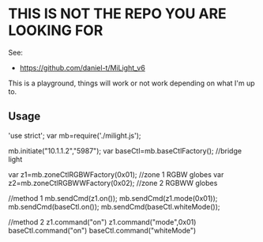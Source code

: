 # THIS IS NOT THE REPO YOU ARE LOOKING FOR

See:
* https://github.com/daniel-t/MiLight_v6

This is a playground, things will work or not work depending on what I'm up to.

## Usage 
'use strict';
var mb=require('./milight.js');

mb.initiate("10.1.1.2","5987");
var baseCtl=mb.baseCtlFactory(); //bridge light

var z1=mb.zoneCtlRGBWFactory(0x01); //zone 1 RGBW globes
var z2=mb.zoneCtlRGBWWFactory(0x02); //zone 2 RGBWW globes

//method 1
mb.sendCmd(z1.on());
mb.sendCmd(z1.mode(0x01));
mb.sendCmd(baseCtl.on());
mb.sendCmd(baseCtl.whiteMode());

//method 2
z1.command("on")
z1.command("mode",0x01)
baseCtl.command("on")
baseCtl.command("whiteMode")
